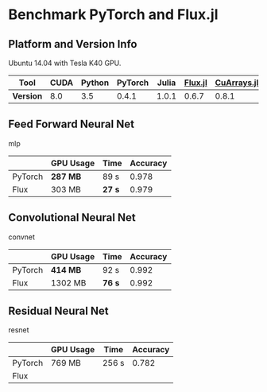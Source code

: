 # Benchmark PyTorch and Flux.jl


## Platform and Version Info

Ubuntu 14.04 with Tesla K40 GPU.


| Tool        | CUDA | Python | PyTorch | Julia | [Flux.jl](https://github.com/FluxML/Flux.jl) | [CuArrays.jl](https://github.com/JuliaGPU/CuArrays.jl) |
| ----------- | ---- | ------ | ------- | ----- | -------------------------------------------- | ------------------------------------------------------ |
| **Version** | 8.0  | 3.5    | 0.4.1   | 1.0.1 | 0.6.7                                        | 0.8.1                                                  |



## Feed Forward Neural Net

mlp

|         | GPU Usage  | Time     | Accuracy |
| ------- | ---------- | -------- | -------- |
| PyTorch | **287 MB** | 89 s     | 0.978    |
| Flux    | 303 MB     | **27 s** | 0.979    |



## Convolutional Neural Net

convnet

|         | GPU Usage  | Time     | Accuracy |
| ------- | ---------- | -------- | -------- |
| PyTorch | **414 MB** | 92 s     | 0.992    |
| Flux    | 1302 MB    | **76 s** | 0.992    |



## Residual Neural Net

resnet

|         | GPU Usage | Time  | Accuracy |
| ------- | --------- | ----- | -------- |
| PyTorch | 769 MB    | 256 s | 0.782    |
| Flux    |           |       |          |

